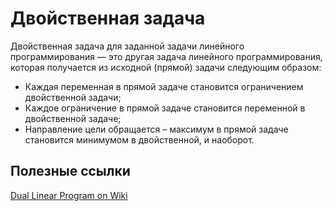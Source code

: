 # Двойственная задача

Двойственная задача для заданной задачи линейного программирования — это другая задача линейного программирования,
которая получается из исходной (прямой) задачи следующим образом:

- Каждая переменная в прямой задаче становится ограничением двойственной задачи;
- Каждое ограничение в прямой задаче становится переменной в двойственной задаче;
- Направление цели обращается – максимум в прямой задаче становится минимумом в двойственной, и наоборот.

## Полезные ссылки

[Dual Linear Program on Wiki](https://en.wikipedia.org/wiki/Dual_linear_program)
